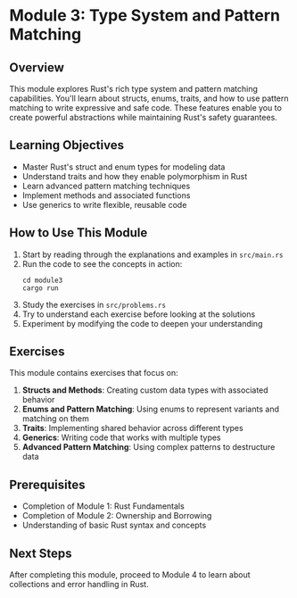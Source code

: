 # Module 3: Type System and Pattern Matching

## Overview
This module explores Rust's rich type system and pattern matching capabilities. You'll learn about structs, enums, traits, and how to use pattern matching to write expressive and safe code. These features enable you to create powerful abstractions while maintaining Rust's safety guarantees.

## Learning Objectives
- Master Rust's struct and enum types for modeling data
- Understand traits and how they enable polymorphism in Rust
- Learn advanced pattern matching techniques
- Implement methods and associated functions
- Use generics to write flexible, reusable code

## How to Use This Module
1. Start by reading through the explanations and examples in `src/main.rs`
2. Run the code to see the concepts in action:
   ```
   cd module3
   cargo run
   ```
3. Study the exercises in `src/problems.rs`
4. Try to understand each exercise before looking at the solutions
5. Experiment by modifying the code to deepen your understanding

## Exercises
This module contains exercises that focus on:
1. **Structs and Methods**: Creating custom data types with associated behavior
2. **Enums and Pattern Matching**: Using enums to represent variants and matching on them
3. **Traits**: Implementing shared behavior across different types
4. **Generics**: Writing code that works with multiple types
5. **Advanced Pattern Matching**: Using complex patterns to destructure data

## Prerequisites
- Completion of Module 1: Rust Fundamentals
- Completion of Module 2: Ownership and Borrowing
- Understanding of basic Rust syntax and concepts

## Next Steps
After completing this module, proceed to Module 4 to learn about collections and error handling in Rust.